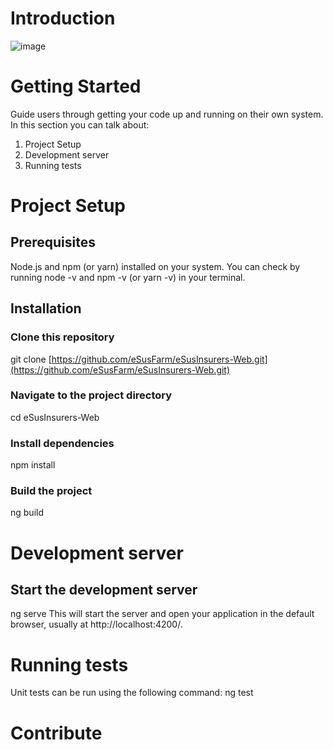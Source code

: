 # Introduction 

![image](https://github.com/eSusFarm/eSusInsurers-Web/assets/161411994/19958557-3314-471c-8f83-7fba96c346f7)

# Getting Started
Guide users through getting your code up and running on their own system. In this section you can talk about:
1.	Project Setup
2.	Development server
3.	Running tests
   
# Project Setup

## Prerequisites
 Node.js and npm (or yarn) installed on your system. You can check by running node -v and npm -v (or yarn -v) in your terminal.
 
## Installation

### Clone this repository
git clone [https://github.com/eSusFarm/eSusInsurers-Web.git](https://github.com/eSusFarm/eSusInsurers-Web.git)

### Navigate to the project directory
cd eSusInsurers-Web

### Install dependencies
npm install

### Build the project
ng build

# Development server

## Start the development server
 ng serve 
 This will start the server and open your application in the default browser, usually at http://localhost:4200/.
 
# Running tests 
Unit tests can be run using the following command:
ng test

# Contribute

